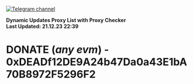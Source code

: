 [![Telegram channel](https://img.shields.io/endpoint?url=https://runkit.io/damiankrawczyk/telegram-badge/branches/master?url=https://t.me/n4z4v0d)](https://t.me/n4z4v0d) 

**Dynamic Updates Proxy List with Proxy Checker**  
**Last Updated: 21.12.23 22:39**

# DONATE (_any evm_) - 0xDEADf12DE9A24b47Da0a43E1bA70B8972F5296F2
